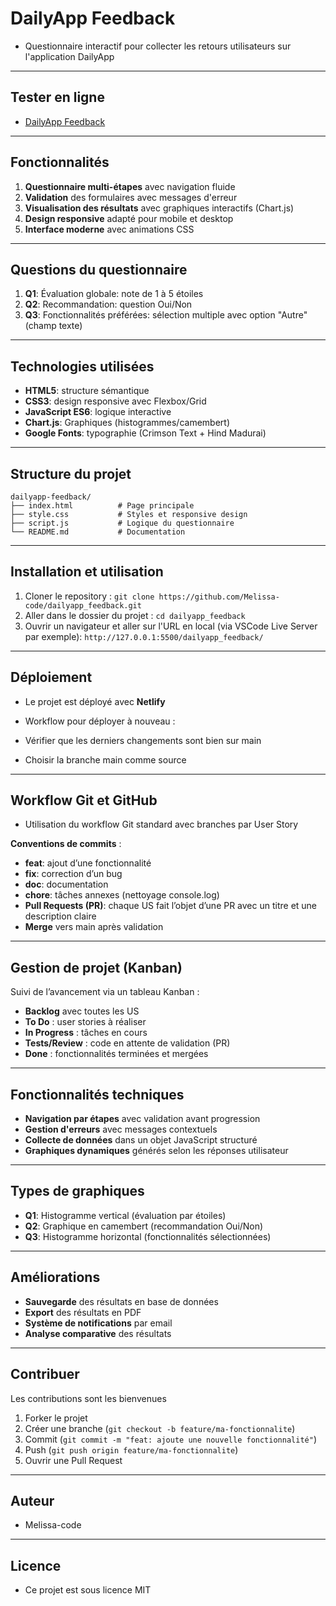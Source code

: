# DailyApp Feedback

- Questionnaire interactif pour collecter les retours utilisateurs sur l'application DailyApp

--- 

## Tester en ligne 

- [DailyApp Feedback](TODO)

---

## Fonctionnalités

1. **Questionnaire multi-étapes** avec navigation fluide
2. **Validation** des formulaires avec messages d'erreur
3. **Visualisation des résultats** avec graphiques interactifs (Chart.js)
4. **Design responsive** adapté pour mobile et desktop
5. **Interface moderne** avec animations CSS

---

## Questions du questionnaire

1. **Q1**: Évaluation globale: note de 1 à 5 étoiles
2. **Q2**: Recommandation: question Oui/Non
3. **Q3**: Fonctionnalités préférées: sélection multiple avec option "Autre" (champ texte)

---

## Technologies utilisées

- **HTML5**: structure sémantique
- **CSS3**: design responsive avec Flexbox/Grid
- **JavaScript ES6**: logique interactive
- **Chart.js**: Graphiques (histogrammes/camembert) 
- **Google Fonts**: typographie (Crimson Text + Hind Madurai)

---

## Structure du projet

```
dailyapp-feedback/
├── index.html          # Page principale
├── style.css           # Styles et responsive design
├── script.js           # Logique du questionnaire
└── README.md           # Documentation
```
---

## Installation et utilisation

1. Cloner le repository : `git clone https://github.com/Melissa-code/dailyapp_feedback.git`
2. Aller dans le dossier du projet : `cd dailyapp_feedback`
3. Ouvrir un navigateur et aller sur l'URL en local (via VSCode Live Server par exemple): `http://127.0.0.1:5500/dailyapp_feedback/`

--- 

## Déploiement

- Le projet est déployé avec **Netlify**

- Workflow pour déployer à nouveau :
- Vérifier que les derniers changements sont bien sur main
- Choisir la branche main comme source

--- 

## Workflow Git et GitHub

- Utilisation du workflow Git standard avec branches par User Story

**Conventions de commits** :
- **feat**: ajout d’une fonctionnalité
- **fix**: correction d’un bug
- **doc**: documentation 
- **chore**: tâches annexes (nettoyage console.log)
- **Pull Requests (PR)**: chaque US fait l’objet d’une PR avec un titre et une description claire
- **Merge** vers main après validation

---

## Gestion de projet (Kanban)

Suivi de l’avancement via un tableau Kanban :

- **Backlog** avec toutes les US 
- **To Do** : user stories à réaliser
- **In Progress** : tâches en cours
- **Tests/Review** : code en attente de validation (PR)
- **Done** : fonctionnalités terminées et mergées

---

## Fonctionnalités techniques

- **Navigation par étapes** avec validation avant progression
- **Gestion d'erreurs** avec messages contextuels
- **Collecte de données** dans un objet JavaScript structuré
- **Graphiques dynamiques** générés selon les réponses utilisateur

--- 

## Types de graphiques

- **Q1**: Histogramme vertical (évaluation par étoiles)
- **Q2**: Graphique en camembert (recommandation Oui/Non)
- **Q3**: Histogramme horizontal (fonctionnalités sélectionnées)

---

## Améliorations

- **Sauvegarde** des résultats en base de données
- **Export** des résultats en PDF
- **Système de notifications** par email
- **Analyse comparative** des résultats

---

## Contribuer

Les contributions sont les bienvenues 
1. Forker le projet  
2. Créer une branche (`git checkout -b feature/ma-fonctionnalite`)  
3. Commit (`git commit -m "feat: ajoute une nouvelle fonctionnalité"`)  
4. Push (`git push origin feature/ma-fonctionnalite`)  
5. Ouvrir une Pull Request 

--- 

## Auteur

- Melissa-code 

---

## Licence

- Ce projet est sous licence MIT